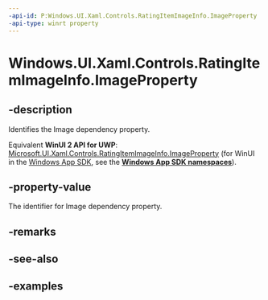 ```yaml
---
-api-id: P:Windows.UI.Xaml.Controls.RatingItemImageInfo.ImageProperty
-api-type: winrt property
---
```


<!-- Property syntax.
public DependencyProperty ImageProperty { get; }
-->

# Windows.UI.Xaml.Controls.RatingItemImageInfo.ImageProperty

## -description

Identifies the Image dependency property.

Equivalent **WinUI 2 API for UWP**: [Microsoft.UI.Xaml.Controls.RatingItemImageInfo.ImageProperty](/windows/winui/api/microsoft.ui.xaml.controls.ratingitemimageinfo.imageproperty) (for WinUI in the [Windows App SDK](/windows/apps/windows-app-sdk/), see the **[Windows App SDK namespaces](/windows/windows-app-sdk/api/winrt/)**).

## -property-value

The identifier for Image dependency property.

## -remarks

## -see-also

## -examples

